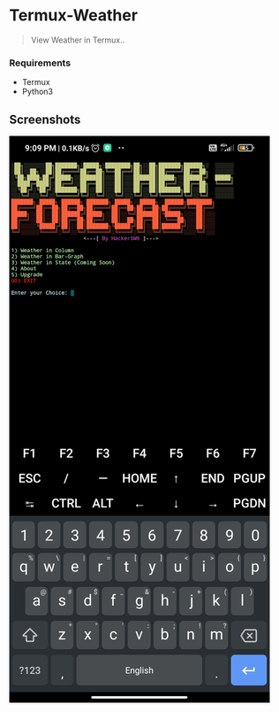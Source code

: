# Termux-Weather
> View Weather in Termux..
### Requirements
* Termux
* Python3 
## Screenshots
<img src="https://raw.githubusercontent.com/HackerSM9/Termux-Weather/main/.src/.shots/Screenshot_2022-07-19-21-09-14-121_com.termux.jpg">
